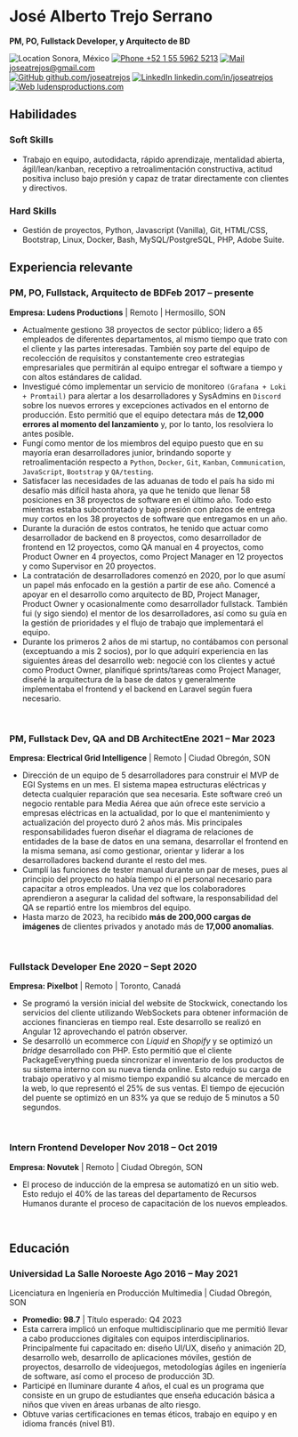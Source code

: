 <link rel="stylesheet" type="text/css" href="../common/resume.css">

# José Alberto Trejo Serrano

<span class="info">
<strong>PM, PO, Fullstack Developer, y Arquitecto de BD</strong>

![Location](https://www.svgrepo.com/show/502747/location-point.svg) Sonora, México
[![Phone](https://www.svgrepo.com/show/511098/phone.svg) +52 1 55 5962 5213](https://wa.me/+5215559625213)
[![Mail](https://www.svgrepo.com/show/511057/mail.svg) joseatrejos@gmail.com](mailto:joseatrejos@gmail.com)  
[![GitHub](https://www.svgrepo.com/show/507319/github-circle.svg) github.com/joseatrejos](https://github.com/joseatrejos)
[![LinkedIn](https://www.svgrepo.com/show/510045/linkedin.svg) linkedin.com/in/joseatrejos](https://www.linkedin.com/in/joseatrejos/)
[![Web](https://www.svgrepo.com/show/473990/web.svg) ludensproductions.com](https://www.ludensproductions.com)

</span>

## Habilidades

### Soft Skills

- Trabajo en equipo, autodidacta, rápido aprendizaje, mentalidad abierta, ágil/lean/kanban, receptivo a retroalimentación constructiva, actitud positiva incluso bajo presión y capaz de tratar directamente con clientes y directivos.

### Hard Skills

- Gestión de proyectos, Python, Javascript (Vanilla), Git, HTML/CSS, Bootstrap, Linux, Docker, Bash, MySQL/PostgreSQL, PHP, Adobe Suite.

## Experiencia relevante

### PM, PO, Fullstack, Arquitecto de BD<time>Feb 2017 – presente</time>

<location> **Empresa: Ludens Productions** | Remoto | Hermosillo, SON</location>

- Actualmente gestiono 38 proyectos de sector público; lidero a 65 empleados de diferentes departamentos, al mismo tiempo que trato con el cliente y las partes interesadas. También soy parte del equipo de recolección de requisitos y constantemente creo estrategias empresariales que permitirán al equipo entregar el software a tiempo y con altos estándares de calidad.
- Investigué cómo implementar un servicio de monitoreo `(Grafana + Loki + Promtail)` para alertar a los desarrolladores y SysAdmins en `Discord` sobre los nuevos errores y excepciones activados en el entorno de producción. Esto permitió que el equipo detectara más de **12,000 errores al momento del lanzamiento** y, por lo tanto, los resolviera lo antes posible.
- Fungí como mentor de los miembros del equipo puesto que en su mayoría eran desarrolladores junior, brindando soporte y retroalimentación respecto a  `Python`, `Docker`, `Git`, `Kanban`, `Communication`, `JavaScript`, `Bootstrap` y `QA/testing`.
- Satisfacer las necesidades de las aduanas de todo el país ha sido mi desafío más difícil hasta ahora, ya que he tenido que llenar 58 posiciones en 38 proyectos de software en el último año. Todo esto mientras estaba subcontratado y bajo presión con plazos de entrega muy cortos en los 38 proyectos de software que entregamos en un año.
- Durante la duración de estos contratos, he tenido que actuar como desarrollador de backend en 8 proyectos, como desarrollador de frontend en 12 proyectos, como QA manual en 4 proyectos, como Product Owner en 4 proyectos, como Project Manager en 12 proyectos y como Supervisor en 20 proyectos.
- La contratación de desarrolladores comenzó en 2020, por lo que asumí un papel más enfocado en la gestión a partir de ese año. Comencé a apoyar en el desarrollo como arquitecto de BD, Project Manager, Product Owner y ocasionalmente como desarrollador fullstack. También fui (y sigo siendo) el mentor de los desarrolladores, así como su guía en la gestión de prioridades y el flujo de trabajo que implementará el equipo.
- Durante los primeros 2 años de mi startup, no contábamos con personal (exceptuando a mis 2 socios), por lo que adquirí experiencia en las siguientes áreas del desarrollo web: negocié con los clientes y actué como Product Owner, planifiqué sprints/tareas como Project Manager, diseñé la arquitectura de la base de datos y generalmente implementaba el frontend y el backend en Laravel según fuera necesario.

<br>

### PM, Fullstack Dev, QA and DB Architect<time>Ene 2021 – Mar 2023</time>

<location> **Empresa: Electrical Grid Intelligence** | Remoto | Ciudad Obregón, SON</location>

- Dirección de un equipo de 5 desarrolladores para construir el MVP de EGI Systems en un mes. El sistema mapea estructuras eléctricas y detecta cualquier reparación que sea necesaria. Este software creó un negocio rentable para Media Aérea que aún ofrece este servicio a empresas eléctricas en la actualidad, por lo que el mantenimiento y actualización del proyecto duró 2 años más. Mis principales responsabilidades fueron diseñar el diagrama de relaciones de entidades de la base de datos en una semana, desarrollar el frontend en la misma semana, así como gestionar, orientar y liderar a los desarrolladores backend durante el resto del mes.
- Cumplí las funciones de tester manual durante un par de meses, pues al principio del proyecto no había tiempo ni el personal necesario para capacitar a otros empleados. Una vez que los colaboradores aprendieron a asegurar la calidad del software, la responsabilidad del QA se repartió entre los miembros del equipo.
- Hasta marzo de 2023, ha recibido **más de 200,000 cargas de imágenes** de clientes privados y anotado más de **17,000 anomalías**.

<br>

### Fullstack Developer <time>Ene 2020 – Sept 2020</time>

<location> **Empresa: Pixelbot** | Remoto | Toronto, Canadá</location>

- Se programó la versión inicial del website de Stockwick, conectando los servicios del cliente utilizando WebSockets para obtener información de acciones financieras en tiempo real. Este desarrollo se realizó en Angular 12 aprovechando el patrón observer.
- Se desarrolló un ecommerce con *Liquid* en *Shopify* y se optimizó un *bridge* desarrollado con PHP. Esto permitió que el cliente PackageEverything pueda sincronizar el inventario de los productos de su sistema interno con su nueva tienda online. Esto redujo su carga de trabajo operativo y al mismo tiempo expandió su alcance de mercado en la web, lo que representó el 25% de sus ventas. El tiempo de ejecución del puente se optimizó en un 83% ya que se redujo de 5 minutos a 50 segundos.

<br>

### Intern Frontend Developer <time>Nov 2018 – Oct 2019</time>

<location> **Empresa: Novutek** | Remoto | Ciudad Obregón, SON</location>

- El proceso de inducción de la empresa se automatizó en un sitio web. Esto redujo el 40% de las tareas del departamento de Recursos Humanos durante el proceso de capacitación de los nuevos empleados.

<br>

## Educación

### Universidad La Salle Noroeste <time>Ago 2016 – May 2021</time>

<location> Licenciatura en Ingeniería en Producción Multimedia | Ciudad Obregón, SON </location>

- **Promedio: 98.7** | Título esperado: Q4 2023
- Esta carrera implicó un enfoque multidisciplinario que me permitió llevar a cabo producciones digitales con equipos interdisciplinarios. Principalmente fui capacitado en: diseño UI/UX, diseño y animación 2D, desarrollo web, desarrollo de aplicaciones móviles, gestión de proyectos, desarrollo de videojuegos, metodologías ágiles en ingeniería de software, así como el proceso de producción 3D.
- Participé en Iluminare durante 4 años, el cual es un programa que consiste en un grupo de estudiantes que enseña educación básica a niños que viven en áreas urbanas de alto riesgo.
- Obtuve varias certificaciones en temas éticos, trabajo en equipo y en idioma francés (nivel B1).
